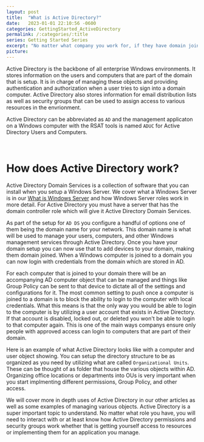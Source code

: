 ```yaml
---
layout: post
title:  "What is Active Directory?"
date:   2023-01-01 22:10:56 -0600
categories: GettingStarted_ActiveDirectory
permalink: /:categories/:title
series: Getting Started Series
excerpt: "No matter what company you work for, if they have domain joined Windows computers they will be using Active Directory."
picture: 
---
```


Active Directory is the backbone of all enterprise Windows environments. It stores information on the users and computers that are part of the domain that is setup. It is in charge of managing these objects and providing authentication and authorization when a user tries to sign into a domain computer. Active Directory also stores information for email distribution lists as well as security groups that can be used to assign access to various resources in the envrionment.

Active Directory can be abbreviated as `AD` and the management applicaton on a Windows computer with the RSAT tools is named `ADUC` for Active Directory Users and Computers.

<br>

# How does Active Directory work?
Active Directory Domain Services is a collection of software that you can install when you setup a Windows Server. We cover what a Windows Server is in our [What is Windows Server](https://it-techbytes.com/gettingstarted_windowsserveradministration/WhatIsWinServer) and how Windows Server roles work in more detail. For Active Directory you must have a server that has the domain controller role which will give it Active Directory Domain Services.

As part of the setup for `AD DS` you configure a handful of options one of them being the domain name for your network. This domain name is what will be used to manage your users, computers, and other Windows management services through Active Directory. Once you have your domain setup you can now use that to add devices to your domain, making them domain joined. When a Windows computer is joined to a domain you can now login with credentials from the domain which are stored in AD. 

For each computer that is joined to your domain there will be an accompanying AD computer object that can be managed and things like Group Policy can be sent to that device to dictate all of the settings and configurations for it. The most common setting to push once a computer is joined to a domain is to block the ability to login to the computer with local credentials. What this means is that the only way you would be able to login to the computer is by utilizing a user account that exists in Active Directory. If that account is disabled, locked out, or deleted you won't be able to login to that computer again. This is one of the main ways companys ensure only people with approved access can login to computers that are part of their domain.

Here is an example of what Active Directory looks like with a computer and user object showing. You can setup the directory structure to be as organized as you need by utilizing what are called `Organizational Units`. These can be thought of as folder that house the various objects within AD. Organizing office locations or departments into OUs is very important when you start implmenting different permissions, Group Policy, and other access.


We will cover more in depth uses of Active Directory in our other articles as well as some examples of managing various objects. Active Directory is a super important topic to understand. No matter what role you have, you will need to interact with or at least know how Active Directory permissions and security groups work whether that is getting yourself access to resources or implementing them for an application you manage. 